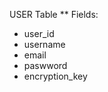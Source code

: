 USER Table
** Fields: <ul><li>user_id</li><li>username</li><li>email</li><li>paswword</li><li>encryption_key</li></lu>